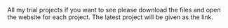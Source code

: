 All my trial projects
If you want to see please download the files and open the website for each project.
The latest project will be given as the link.
